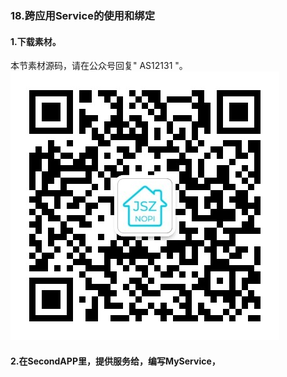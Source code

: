 ### 18.跨应用Service的使用和绑定
#### 1.下载素材。
本节素材源码，请在公众号回复" AS12131 "。
![title](https://raw.githubusercontent.com/JSZNopi/JSZImage/master/gitnote/2019/10/30/WXCODE-1572446034519.jpeg)

#### 2.在SecondAPP里，提供服务给，编写MyService，